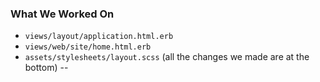 ### What We Worked On
- `views/layout/application.html.erb`
- `views/web/site/home.html.erb`
- `assets/stylesheets/layout.scss` (all the changes we made are at the bottom)
--
